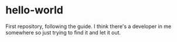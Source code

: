 # hello-world
First repository, following the guide.
I think there's a developer in me somewhere so just trying to find it and let it out.
